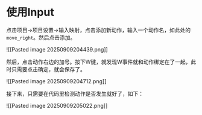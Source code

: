 # 使用Input

点击项目->项目设置->输入映射，点击添加新动作，输入一个动作名，如此处的`move_right`。然后点击添加。

![[Pasted image 20250909204439.png]]

然后，点击动作右边的加号。按下W键，就发现W事件就和动作绑定在了一起，此时只需要点击确定，就会保存了。

![[Pasted image 20250909204712.png]]

接下来，只需要在代码里检测动作是否发生就好了，如下：

![[Pasted image 20250909205022.png]]